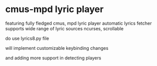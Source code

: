 # cmus-mpd lyric player
featuring fully fledged cmus, mpd lyric player
automatic lyrics fetcher
supports wide range of lyric sources
ncurses, scrollable

do use lyrics8.py file


will implement customizable keybinding changes

and adding more support in detecting players
